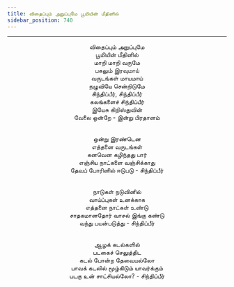 ```yaml
---
title: விதைப்பும் அறுப்புமே பூமியின் மீதினில்
sidebar_position: 740
---
```


---
<center>
விதைப்பும் அறுப்புமே<br/>
பூமியின் மீதினில்<br/>
மாறி மாறி வருமே<br/>
பகலும் இரவுமாய்<br/>
வருடங்கள் மாயமாய்<br/>
நழுவியே சென்றிடுமே<br/>
சிந்திப்பீர், சிந்திப்பீர்<br/>
கலங்களைச் சிந்திப்பீர்<br/>
இயேசு கிறிஸ்துவின்<br/>
வேலை ஒன்றே - இன்று பிரதானம்<br/><br/>

ஒன்று இரண்டென<br/>
எத்தனை வருடங்கள்<br/>
கனவென கழிந்தது பார்<br/>
எஞ்சிய நாட்களை வஞ்சிக்காது<br/>
தேவப் போரினில் ஈடுபடு                - சிந்திப்பீர்<br/><br/>

நாடுகள் நடுவினில்<br/>
வாய்ப்புகள் உனக்காக<br/>
எத்தனை நாட்கள் உண்டு<br/>
சாதகமானதோர் வாசல் இங்கு கண்டு<br/>
வந்து பயன்படுத்து                     - சிந்திப்பீர்<br/><br/>

ஆழக் கடல்களில்<br/>
படகைச் செலுத்திட<br/>
கடல் போன்ற தேவையல்லோ<br/>
பாவக் கடலில் மூழ்கிடும் யாவர்க்கும்<br/>
படகு உன் சாட்சியல்லோ?                - சிந்திப்பீர்
</center>